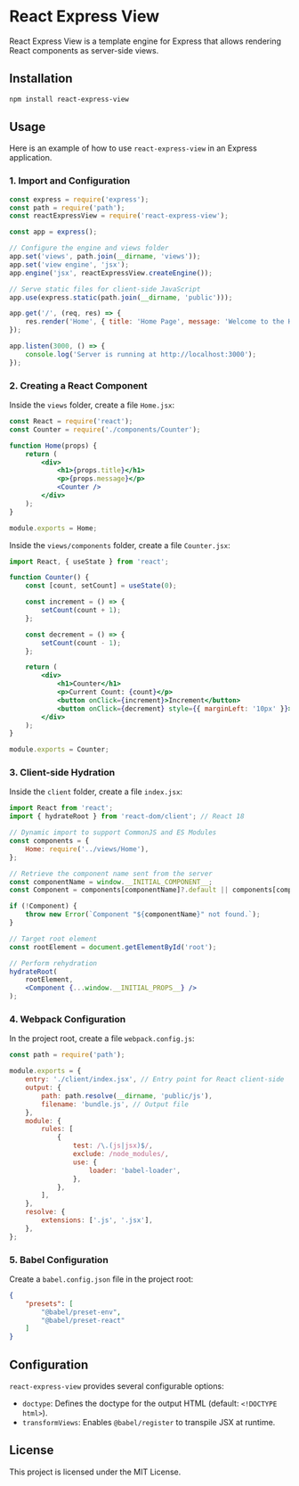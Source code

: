 # React Express View

React Express View is a template engine for Express that allows rendering React components as server-side views.

## Installation

```sh
npm install react-express-view
```

## Usage

Here is an example of how to use `react-express-view` in an Express application.

### 1. Import and Configuration

```javascript
const express = require('express');
const path = require('path');
const reactExpressView = require('react-express-view');

const app = express();

// Configure the engine and views folder
app.set('views', path.join(__dirname, 'views'));
app.set('view engine', 'jsx');
app.engine('jsx', reactExpressView.createEngine());

// Serve static files for client-side JavaScript
app.use(express.static(path.join(__dirname, 'public')));

app.get('/', (req, res) => {
    res.render('Home', { title: 'Home Page', message: 'Welcome to the Home Page!' });
});

app.listen(3000, () => {
    console.log('Server is running at http://localhost:3000');
});
```

### 2. Creating a React Component

Inside the `views` folder, create a file `Home.jsx`:

```jsx
const React = require('react');
const Counter = require('./components/Counter');

function Home(props) {
    return (
        <div>
            <h1>{props.title}</h1>
            <p>{props.message}</p>
            <Counter />
        </div>
    );
}

module.exports = Home;
```

Inside the `views/components` folder, create a file `Counter.jsx`:

```jsx
import React, { useState } from 'react';

function Counter() {
    const [count, setCount] = useState(0);

    const increment = () => {
        setCount(count + 1);
    };

    const decrement = () => {
        setCount(count - 1);
    };

    return (
        <div>
            <h1>Counter</h1>
            <p>Current Count: {count}</p>
            <button onClick={increment}>Increment</button>
            <button onClick={decrement} style={{ marginLeft: '10px' }}>Decrement</button>
        </div>
    );
}

module.exports = Counter;
```

### 3. Client-side Hydration

Inside the `client` folder, create a file `index.jsx`:

```jsx
import React from 'react';
import { hydrateRoot } from 'react-dom/client'; // React 18

// Dynamic import to support CommonJS and ES Modules
const components = {
    Home: require('../views/Home'),
};

// Retrieve the component name sent from the server
const componentName = window.__INITIAL_COMPONENT__;
const Component = components[componentName]?.default || components[componentName];

if (!Component) {
    throw new Error(`Component "${componentName}" not found.`);
}

// Target root element
const rootElement = document.getElementById('root');

// Perform rehydration
hydrateRoot(
    rootElement,
    <Component {...window.__INITIAL_PROPS__} />
);
```

### 4. Webpack Configuration

In the project root, create a file `webpack.config.js`:

```javascript
const path = require('path');

module.exports = {
    entry: './client/index.jsx', // Entry point for React client-side
    output: {
        path: path.resolve(__dirname, 'public/js'),
        filename: 'bundle.js', // Output file
    },
    module: {
        rules: [
            {
                test: /\.(js|jsx)$/,
                exclude: /node_modules/,
                use: {
                    loader: 'babel-loader',
                },
            },
        ],
    },
    resolve: {
        extensions: ['.js', '.jsx'],
    },
};
```

### 5. Babel Configuration

Create a `babel.config.json` file in the project root:

```json
{
    "presets": [
        "@babel/preset-env",
        "@babel/preset-react"
    ]
}
```

## Configuration

`react-express-view` provides several configurable options:

- `doctype`: Defines the doctype for the output HTML (default: `<!DOCTYPE html>`).
- `transformViews`: Enables `@babel/register` to transpile JSX at runtime.

## License

This project is licensed under the MIT License.
